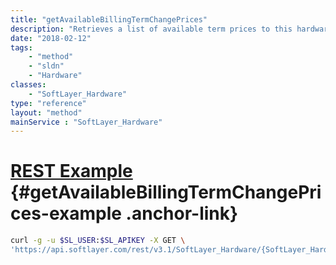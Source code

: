 ```yaml
---
title: "getAvailableBillingTermChangePrices"
description: "Retrieves a list of available term prices to this hardware. Currently, price terms are only available for increasing term length to monthly billed servers. "
date: "2018-02-12"
tags:
    - "method"
    - "sldn"
    - "Hardware"
classes:
    - "SoftLayer_Hardware"
type: "reference"
layout: "method"
mainService : "SoftLayer_Hardware"
---
```


# [REST Example](#getAvailableBillingTermChangePrices-example) <a href="/article/rest/"><i class="fas fa-question"></i></a> {#getAvailableBillingTermChangePrices-example .anchor-link} 
```bash
curl -g -u $SL_USER:$SL_APIKEY -X GET \
'https://api.softlayer.com/rest/v3.1/SoftLayer_Hardware/{SoftLayer_HardwareID}/getAvailableBillingTermChangePrices'
```
